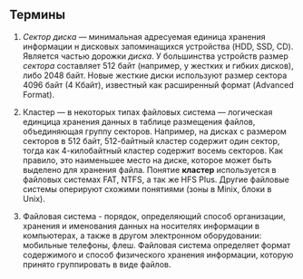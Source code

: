## Термины

1. *Сектор диска* — минимальная адресуемая единица хранения информации н
дисковых запоминащихся устройства (HDD, SSD, CD). Является частью дорожки
*диска*. У большинства устройств размер *сектора* составляет 512 байт
(например, у жестких и гибких дисков), либо 2048 байт. Новые жесткие диски
используют размер сектора 4096 байт (4 Кбайт), известный как расширенный формат
(Advanced Format).

3. Кластер — в некоторых типах файловых система — логическая единцица хранения
данных в таблице размещения файлов, объединяющая группу секторов. Например, на
дисках с размером секторов в 512 байт, 512-байтный кластер содержит один сектор,
тогда как 4-килобайтный кластер содержит восемь секторов.
Как правило, это наименьшее место на диске, которое может быть выделено для
хранения файла.
Понятие **кластер** используется в файловых системах FAT, NTFS, а так же HFS
Plus. Другие файловые системы оперируют схожими понятиями (зоны в Minix, блоки в
Unix).

2. Файловая система - порядок, определяющий способ организации, хранения и
именования данных на носителях информации в компьютерах, а также в другом
электронном оборудовании: мобильные телефоны, флеш. Файловая система определяет
формат содержимого и способ физического хранения информации, которую принято
группировать в виде файлов. 
